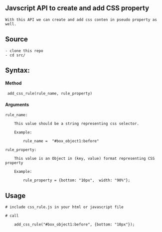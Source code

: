 ## Javscript API to create and add CSS property

	With this API we can create and add css conten in pseudo property as well.

## Source 

	- clone this repo
	- cd src/

## Syntax:

#### Method 

	 add_css_rule(rule_name, rule_property)

#### Arguments

    rule_name:
		
		This value should be a string representing css selector.
    
		Example:

			rule_name =  "#box_object1:before" 

	rule_property:

	 	This value is an Object in (key, value) format representing CSS property
		
		Example:
			
			rule_property = {bottom: "10px",  width: "90%"};
				

## Usage

	# include css_rule.js in your html or javascript file

	# call
	
		add_css_rule("#box_object1:before", {bottom: "10px"});


